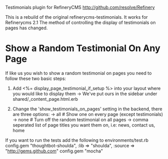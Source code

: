 Testimonials plugin for RefineryCMS
http://github.com/resolve/Refinery

This is a rebuild of the original refinerycms-testimonials. It works for Refinerycms 2.1
The method of controlling the display of testimonials on pages has changed. 





Show a Random Testimonial On Any Page
=====================================
If like us you wish to show a random testimonial on pages you need to follow these
two basic steps:

1. Add <%= display_page_testimonial_if_setup %> into your layout where you would like to display them
   -> We've put ours in the sidebar under shared/_content_page.html.erb

2. Change the 'show_testimonials_on_pages' setting in the backend, there are three options:
   -> all  # Show one on every page (except testimonials)
   -> none # Turn off the random testimonial on all pages
   -> comma seperated list of page titles you want them on, i.e: news, contact us, home


If you want to run the tests add the following to environments/test.rb
config.gem "thoughtbot-shoulda", :lib => "shoulda", :source => "http://gems.github.com"
config.gem "mocha"